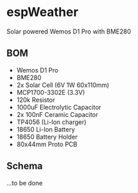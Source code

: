 # espWeather
Solar powered Wemos D1 Pro with BME280

## BOM
* Wemos D1 Pro
* BME280
* 2x Solar Cell (6V 1W 60x110mm)
* MCP1700-3302E (3.3V)
* 120k Resistor
* 1000uF Electrolytic Capacitor
* 2x 100nF Ceramic Capacitor
* TP4056 (Li-Ion charger)
* 18650 Li-Ion Battery
* 18650 Battery Holder
* 80x44mm Proto PCB

## Schema
...to be done
